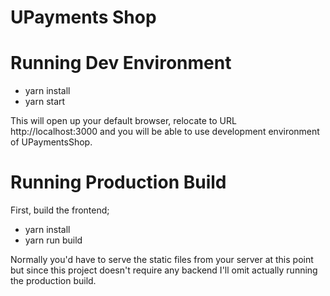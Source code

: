 # UPayments Shop
# Running Dev Environment

- yarn install
- yarn start

This will open up your default browser, relocate to URL http://localhost:3000 and you will be able to use development environment of UPaymentsShop.

# Running Production Build

First, build the frontend;

- yarn install
- yarn run build

Normally you'd have to serve the static files from your server at this point but since this project doesn't require any backend I'll omit actually running the production build.